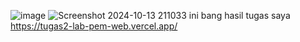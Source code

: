 ![image](https://github.com/user-attachments/assets/68b17bb3-6faa-4c3a-afb1-a958448226a9)
![Screenshot 2024-10-13 211033](https://github.com/user-attachments/assets/f7b6d96b-cb67-4e52-9c50-908b9c489f15)
ini bang hasil tugas saya
https://tugas2-lab-pem-web.vercel.app/
